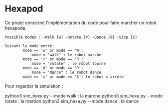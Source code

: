 # Hexapod
Ce projet concerne l'implémentation du code pour faire marcher un robot hexapode.

    Possible modes : -Walk [w] -Rotate [r] -Dance [d] -Stop [s] 
           
    Suivant le mode entré: 
            mode == 'w' or mode == 'W':
                mode = "walk" : le robot marche 
            mode == 'r' or mode == 'R':
                mode = "rotate" : le robot tourne 
            mode == 'd' or mode == 'D':
                mode = "dance" : le robot dance 
            mode == 's' or mode == 'S': le robot s'arrete 


Pour regarder la simulation : 


python3 sim_hexa.py --mode walk   : la marche 
python3 sim_hexa.py --mode rotate : la rotation 
python3 sim_hexa.py --mode dance  : la dance 



    
                

